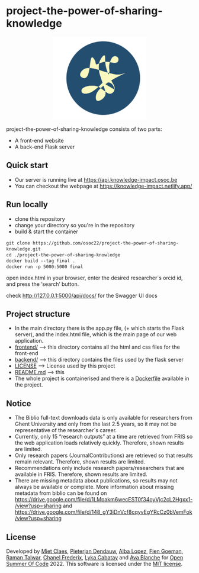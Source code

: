 # project-the-power-of-sharing-knowledge

<div align="center">
  <img src="Crest_KnowledgeImpact.svg" width="250px" />
</div>

project-the-power-of-sharing-knowledge consists of two parts:
- A front-end website
- A back-end Flask server 

## Quick start
- Our server is running live at https://api.knowledge-impact.osoc.be
- You can checkout the webpage at https://knowledge-impact.netlify.app/

## Run locally

* clone this repository
* change your directory so you're in the repository
* build & start the container
```
git clone https://github.com/osoc22/project-the-power-of-sharing-knowledge.git
cd ./project-the-power-of-sharing-knowledge
docker build --tag final .
docker run -p 5000:5000 final
```
open index.html in your browser, enter the desired researcher´s orcid id, and press the ‘search’ button.

check http://127.0.0.1:5000/api/docs/ for the Swagger UI docs



## Project structure
- In the main directory there is the app.py file, (+ which starts the Flask server), and the index.html file, which is the main page of our web application.
- [frontend/](/frontend) --> this directory contains all the html and css files for the front-end 
- [backend/](/backend) --> this directory contains the files used by the flask server
- [LICENSE](license.txt) --> License used by this project
- [README.md](README.md) --> this
- The whole project is containerised and there is a [Dockerfile](Dockerfile) available in the project. 

## Notice
- The Biblio full-text downloads data is only available for researchers from Ghent University and only from the last 2.5 years, so it may not be representative of the researcher´s career.
- Currently, only 15 “research outputs” at a time are retrieved from FRIS so the web application loads relatively quickly. Therefore, shown results are limited.
- Only research papers (JournalContributions) are retrieved so that results remain relevant. Therefore, shown results are limited.
- Recommendations only include research papers/researchers that are available in FRIS. Therefore, shown results are limited.
- There are missing metadata about publications, so results may not always be available or complete. More information about missing metadata from biblio can be found on https://drive.google.com/file/d/1LMpakm6wecEST0f34oyVjc2cL2Hgxx1-/view?usp=sharing and https://drive.google.com/file/d/148_gY3iDnVcf8cqyvEgYRcCz0bVemFok/view?usp=sharing

## License
Developed by [Miet Claes](https://github.com/mietcls), [Pieterjan Dendauw](https://github.com/dendpj), [Alba Lopez](https://github.com/alba-lopez), [Fien Goeman](https://github.com/FienGoeman), [Raman Talwar](https://github.com/rtalwar2), [Chanel Frederix](https://www.linkedin.com/in/chanel-frederix-0397b3221/), [Lyka Cabatay](https://www.linkedin.com/in/lykacabatay/) and [Ava Blanche](https://www.blinge.design) for [Open Summer Of Code](https://osoc.be/) 2022.
This software is licensed under the [MIT license](license.txt).
